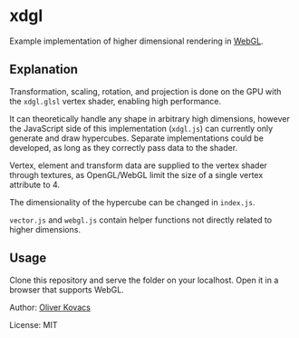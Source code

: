# xdgl

Example implementation of higher dimensional rendering in [WebGL](https://www.khronos.org/webgl/).

## Explanation

Transformation, scaling, rotation, and projection is done on the GPU with the `xdgl.glsl` vertex shader, enabling high performance.

It can theoretically handle any shape in arbitrary high dimensions, however the JavaScript side of this implementation (`xdgl.js`) can currently only generate and draw hypercubes. Separate implementations could be developed, as long as they correctly pass data to the shader.

Vertex, element and transform data are supplied to the vertex shader through textures, as OpenGL/WebGL limit the size of a single vertex attribute to 4.

The dimensionality of the hypercube can be changed in `index.js`.

`vector.js` and `webgl.js` contain helper functions not directly related to higher dimensions.

## Usage

Clone this repository and serve the folder on your localhost. Open it in a browser that supports WebGL.
&nbsp;


Author: [Oliver Kovacs](https://github.com/OliverKovacs)

License: MIT